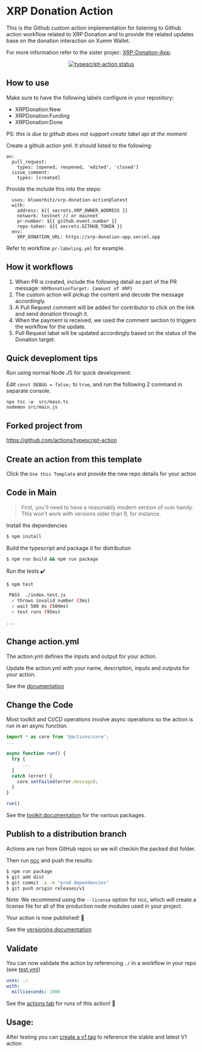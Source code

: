 # XRP Donation Action

This is the Github custom action implementation for listening to Github action workflow related to XRP Donation and to provide the related updates base on the donation interaction on Xumm Wallet.

For more information refer to the sister projec: [XRP-Donation-App](https://github.com/blueorbitz/xrp-donation-app).

<p align="center">
  <a href="https://github.com/actions/typescript-action/actions"><img alt="typescript-action status" src="https://github.com/actions/typescript-action/workflows/build-test/badge.svg"></a>
</p>

## How to use

Make sure to have the following labels configure in your repository:
- XRPDonation:New
- XRPDonation:Funding
- XRPDonation:Done

PS: *this is due to github does not support create label api at the moment*

Create a github action yml. It should listed to the following:
```
on:
  pull_request:
    types: [opened, reopened, 'edited', 'closed']
  issue_comment:
    types: [created]
```

Provide the include this into the steps:
```
  uses: blueorbitz/xrp-donation-action@latest
  with:
    address: ${{ secrets.XRP_OWNER_ADDRESS }}
    network: testnet // or mainnet
    pr-number: ${{ github.event.number }}
    repo-token: ${{ secrets.GITHUB_TOKEN }}
  env:
    XRP_DONATION_URL: https://xrp-donation-app.vercel.app
```

Refer to workflow `pr-labeling.yml` for example.

## How it workflows

1. When PR is created, include the following detail as part of the PR message: `XRPDonationTarget: {amount of XRP}`
1. The custom action will pickup the content and decode the message accordingly.
1. A Pull Request comment will be added for contributor to click on the link and send donation through it.
1. When the payment is received, we used the comment section to triggers the workflow for the update.
1. Pull Request label will be updated accordingly based on the status of the Donation target.

## Quick deveploment tips
Run using normal Node JS for quick development:

Edit `const DEBUG = false;` to `true`, and run the following 2 command in separate console.
```
npx tsc -w  src/main.ts
nodemon src/main.js
```

## Forked project from 
https://github.com/actions/typescript-action

## Create an action from this template

Click the `Use this Template` and provide the new repo details for your action

## Code in Main

> First, you'll need to have a reasonably modern version of `node` handy. This won't work with versions older than 9, for instance.

Install the dependencies  
```bash
$ npm install
```

Build the typescript and package it for distribution
```bash
$ npm run build && npm run package
```

Run the tests :heavy_check_mark:  
```bash
$ npm test

 PASS  ./index.test.js
  ✓ throws invalid number (3ms)
  ✓ wait 500 ms (504ms)
  ✓ test runs (95ms)

...
```

## Change action.yml

The action.yml defines the inputs and output for your action.

Update the action.yml with your name, description, inputs and outputs for your action.

See the [documentation](https://help.github.com/en/articles/metadata-syntax-for-github-actions)

## Change the Code

Most toolkit and CI/CD operations involve async operations so the action is run in an async function.

```javascript
import * as core from '@actions/core';
...

async function run() {
  try { 
      ...
  } 
  catch (error) {
    core.setFailed(error.message);
  }
}

run()
```

See the [toolkit documentation](https://github.com/actions/toolkit/blob/master/README.md#packages) for the various packages.

## Publish to a distribution branch

Actions are run from GitHub repos so we will checkin the packed dist folder. 

Then run [ncc](https://github.com/zeit/ncc) and push the results:
```bash
$ npm run package
$ git add dist
$ git commit -a -m "prod dependencies"
$ git push origin releases/v1
```

Note: We recommend using the `--license` option for ncc, which will create a license file for all of the production node modules used in your project.

Your action is now published! :rocket: 

See the [versioning documentation](https://github.com/actions/toolkit/blob/master/docs/action-versioning.md)

## Validate

You can now validate the action by referencing `./` in a workflow in your repo (see [test.yml](.github/workflows/test.yml))

```yaml
uses: ./
with:
  milliseconds: 1000
```

See the [actions tab](https://github.com/actions/typescript-action/actions) for runs of this action! :rocket:

## Usage:

After testing you can [create a v1 tag](https://github.com/actions/toolkit/blob/master/docs/action-versioning.md) to reference the stable and latest V1 action
